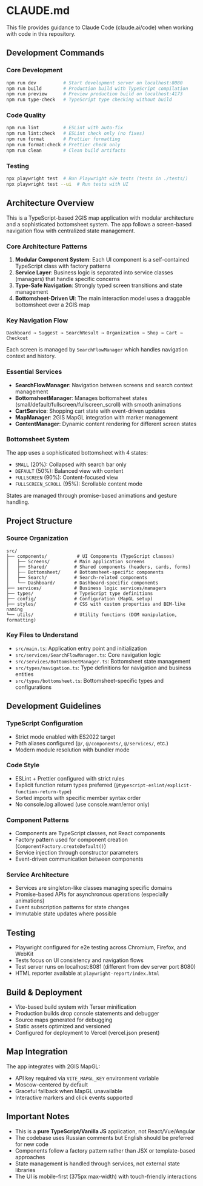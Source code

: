 # CLAUDE.md

This file provides guidance to Claude Code (claude.ai/code) when working with
code in this repository.

## Development Commands

### Core Development

```bash
npm run dev          # Start development server on localhost:8080
npm run build        # Production build with TypeScript compilation
npm run preview      # Preview production build on localhost:4173
npm run type-check   # TypeScript type checking without build
```

### Code Quality

```bash
npm run lint         # ESLint with auto-fix
npm run lint:check   # ESLint check only (no fixes)
npm run format       # Prettier formatting
npm run format:check # Prettier check only
npm run clean        # Clean build artifacts
```

### Testing

```bash
npx playwright test  # Run Playwright e2e tests (tests in ./tests/)
npx playwright test --ui  # Run tests with UI
```

## Architecture Overview

This is a TypeScript-based 2GIS map application with modular architecture and a
sophisticated bottomsheet system. The app follows a screen-based navigation flow
with centralized state management.

### Core Architecture Patterns

1. **Modular Component System**: Each UI component is a self-contained
   TypeScript class with factory patterns
2. **Service Layer**: Business logic is separated into service classes
   (managers) that handle specific concerns
3. **Type-Safe Navigation**: Strongly typed screen transitions and state
   management
4. **Bottomsheet-Driven UI**: The main interaction model uses a draggable
   bottomsheet over a 2GIS map

### Key Navigation Flow

```
Dashboard → Suggest → SearchResult → Organization → Shop → Cart → Checkout
```

Each screen is managed by `SearchFlowManager` which handles navigation context
and history.

### Essential Services

- **SearchFlowManager**: Navigation between screens and search context
  management
- **BottomsheetManager**: Manages bottomsheet states
  (small/default/fullscreen/fullscreen_scroll) with smooth animations
- **CartService**: Shopping cart state with event-driven updates
- **MapManager**: 2GIS MapGL integration with marker management
- **ContentManager**: Dynamic content rendering for different screen states

### Bottomsheet System

The app uses a sophisticated bottomsheet with 4 states:

- `SMALL` (20%): Collapsed with search bar only
- `DEFAULT` (50%): Balanced view with content
- `FULLSCREEN` (90%): Content-focused view
- `FULLSCREEN_SCROLL` (95%): Scrollable content mode

States are managed through promise-based animations and gesture handling.

## Project Structure

### Source Organization

```
src/
├── components/           # UI Components (TypeScript classes)
│   ├── Screens/         # Main application screens
│   ├── Shared/          # Shared components (headers, cards, forms)
│   ├── Bottomsheet/     # Bottomsheet-specific components
│   ├── Search/          # Search-related components
│   └── Dashboard/       # Dashboard-specific components
├── services/            # Business logic services/managers
├── types/               # TypeScript type definitions
├── config/              # Configuration (MapGL setup)
├── styles/              # CSS with custom properties and BEM-like naming
└── utils/               # Utility functions (DOM manipulation, formatting)
```

### Key Files to Understand

- `src/main.ts`: Application entry point and initialization
- `src/services/SearchFlowManager.ts`: Core navigation logic
- `src/services/BottomsheetManager.ts`: Bottomsheet state management
- `src/types/navigation.ts`: Type definitions for navigation and business
  entities
- `src/types/bottomsheet.ts`: Bottomsheet-specific types and configurations

## Development Guidelines

### TypeScript Configuration

- Strict mode enabled with ES2022 target
- Path aliases configured (`@/`, `@/components/`, `@/services/`, etc.)
- Modern module resolution with bundler mode

### Code Style

- ESLint + Prettier configured with strict rules
- Explicit function return types preferred
  (`@typescript-eslint/explicit-function-return-type`)
- Sorted imports with specific member syntax order
- No console.log allowed (use console.warn/error only)

### Component Patterns

- Components are TypeScript classes, not React components
- Factory pattern used for component creation
  (`ComponentFactory.createDefault()`)
- Service injection through constructor parameters
- Event-driven communication between components

### Service Architecture

- Services are singleton-like classes managing specific domains
- Promise-based APIs for asynchronous operations (especially animations)
- Event subscription patterns for state changes
- Immutable state updates where possible

## Testing

- Playwright configured for e2e testing across Chromium, Firefox, and WebKit
- Tests focus on UI consistency and navigation flows
- Test server runs on localhost:8081 (different from dev server port 8080)
- HTML reporter available at `playwright-report/index.html`

## Build & Deployment

- Vite-based build system with Terser minification
- Production builds drop console statements and debugger
- Source maps generated for debugging
- Static assets optimized and versioned
- Configured for deployment to Vercel (vercel.json present)

## Map Integration

The app integrates with 2GIS MapGL:

- API key required via `VITE_MAPGL_KEY` environment variable
- Moscow-centered by default
- Graceful fallback when MapGL unavailable
- Interactive markers and click events supported

## Important Notes

- This is a **pure TypeScript/Vanilla JS** application, not React/Vue/Angular
- The codebase uses Russian comments but English should be preferred for new
  code
- Components follow a factory pattern rather than JSX or template-based
  approaches
- State management is handled through services, not external state libraries
- The UI is mobile-first (375px max-width) with touch-friendly interactions
